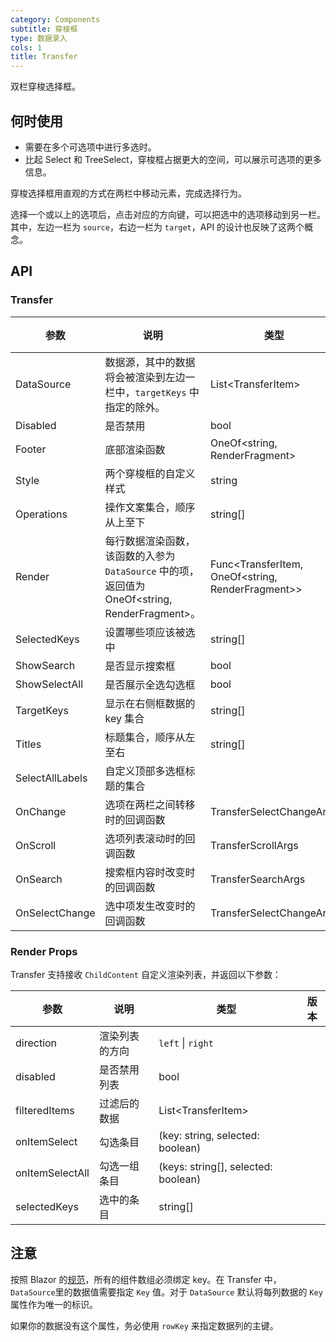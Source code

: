 ```yaml
---
category: Components
subtitle: 穿梭框
type: 数据录入
cols: 1
title: Transfer
---
```


双栏穿梭选择框。

## 何时使用

- 需要在多个可选项中进行多选时。
- 比起 Select 和 TreeSelect，穿梭框占据更大的空间，可以展示可选项的更多信息。

穿梭选择框用直观的方式在两栏中移动元素，完成选择行为。

选择一个或以上的选项后，点击对应的方向键，可以把选中的选项移动到另一栏。其中，左边一栏为 `source`，右边一栏为 `target`，API 的设计也反映了这两个概念。

## API

### Transfer

| 参数 | 说明 | 类型 | 默认值 | 版本 |
| --- | --- | --- | --- | --- |
| DataSource | 数据源，其中的数据将会被渲染到左边一栏中，`targetKeys` 中指定的除外。 | List\<TransferItem> | null |  |
| Disabled | 是否禁用 | bool | false |  |
| Footer | 底部渲染函数 | OneOf<string, RenderFragment> | null |  |
| Style | 两个穿梭框的自定义样式 | string |  |  |
| Operations | 操作文案集合，顺序从上至下 | string\[] | \['right', 'left'] |  |
| Render | 每行数据渲染函数，该函数的入参为 `DataSource` 中的项，返回值为 OneOf<string, RenderFragment>。 | Func<TransferItem, OneOf<string, RenderFragment>> |  |  |
| SelectedKeys | 设置哪些项应该被选中 | string\[] | \[] |  |
| ShowSearch | 是否显示搜索框 | bool | false |  |
| ShowSelectAll | 是否展示全选勾选框 | bool | true |  |
| TargetKeys | 显示在右侧框数据的 key 集合 | string\[] | \[] |  |
| Titles | 标题集合，顺序从左至右 | string\[] | \['', ''] |  |
| SelectAllLabels | 自定义顶部多选框标题的集合 |  |  |  |
| OnChange | 选项在两栏之间转移时的回调函数 | TransferSelectChangeArgs |  |  |
| OnScroll | 选项列表滚动时的回调函数 | TransferScrollArgs |  |  |
| OnSearch | 搜索框内容时改变时的回调函数 | TransferSearchArgs | - |  |
| OnSelectChange | 选中项发生改变时的回调函数 | TransferSelectChangeArgs |  |  |

### Render Props

Transfer 支持接收 `ChildContent` 自定义渲染列表，并返回以下参数：

| 参数            | 说明           | 类型                                | 版本 |
| --------------- | -------------- | ----------------------------------- | ---- |
| direction       | 渲染列表的方向 | `left` \| `right`                   |      |
| disabled        | 是否禁用列表   | bool                                |      |
| filteredItems   | 过滤后的数据   | List\<TransferItem>                 |      |
| onItemSelect    | 勾选条目       | (key: string, selected: boolean)    |      |
| onItemSelectAll | 勾选一组条目   | (keys: string[], selected: boolean) |      |
| selectedKeys    | 选中的条目     | string[]                            |      |

## 注意

按照 Blazor 的[规范](http://facebook.github.io/react/docs/lists-and-keys.html#keys)，所有的组件数组必须绑定 key。在 Transfer 中，`DataSource`里的数据值需要指定 `Key` 值。对于 `DataSource` 默认将每列数据的 `Key` 属性作为唯一的标识。

如果你的数据没有这个属性，务必使用 `rowKey` 来指定数据列的主键。
